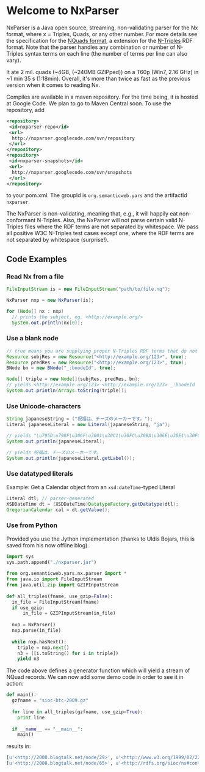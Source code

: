 # Welcome to NxParser #

NxParser is a Java open source, streaming, non-validating parser for the Nx format, where x = Triples, Quads, or any other number. For more details see the specification for the [NQuads format](http://sw.deri.org/2008/07/n-quads/), a extension for the [N-Triples](http://www.w3.org/TR/rdf-testcases/#ntriples) RDF format. Note that the parser handles any combination or number of N-Triples syntax terms on each line (the number of terms per line can also vary).

It ate 2 mil. quads (~4GB, (~240MB GZIPped)) on a T60p (Win7, 2.16 GHz)  in ~1 min 35 s (1:18min). Overall, it's more than twice as fast as the previous version when it comes to reading Nx.

Compiles are available in a maven repository. For the time being, it is hosted at Google Code. We plan to go to Maven Central soon. To use the repository, add
```xml
<repository>
 <id>nxparser-repo</id>
 <url>
  http://nxparser.googlecode.com/svn/repository
 </url>
</repository>
<repository>
 <id>nxparser-snapshots</id>
 <url>
  http://nxparser.googlecode.com/svn/snapshots
 </url>
</repository>
```
to your pom.xml. The groupId is `org.semanticweb.yars` and the artifactId `nxparser`.

The NxParser is non-validating, meaning that, e.g., it will happily eat non-conformant N-Triples. Also, the NxParser will not parse certain valid N-Triples files where the RDF terms are not separated by whitespace. We pass all positive W3C N-Triples test cases except one, where the RDF terms are not separated by whitespace (surprise!).

## Code Examples ##
### Read Nx from a file ###
```java
FileInputStream is = new FileInputStream("path/to/file.nq");

NxParser nxp = new NxParser(is);

for (Node[] nx : nxp)
  // prints the subject, eg. <http://example.org/>
  System.out.println(nx[0]);
```

### Use a blank node ###
```java
// true means you are supplying proper N-Triples RDF terms that do not need to be processed
Resource subjRes = new Resource("<http://example.org/123>", true);
Resource predRes = new Resource("<http://example.org/123>", true);
BNode bn = new BNode("_:bnodeId", true);

Node[] triple = new Node[]{subjRes, predRes, bn};
// yields <http://example.org/123> <http://example.org/123> _:bnodeId
System.out.println(Arrays.toString(triple));
```

### Use Unicode-characters ###
```java
String japaneseString = ("祝福は、チーズのメーカーです。");
Literal japaneseLiteral = new Literal(japaneseString, "ja");

// yields "\u795D\u798F\u306F\u3001\u30C1\u30FC\u30BA\u306E\u30E1\u30FC\u30AB\u30FC\u3067\u3059\u3002"@ja
System.out.println(japaneseLiteral);

// yields 祝福は、チーズのメーカーです。
System.out.println(japaneseLiteral.getLabel());
```

### Use datatyped literals ###
Example: Get a Calendar object from an `xsd:dateTime`-typed Literal
```java
Literal dtl; // parser-generated
XSDDateTime dt = (XSDDateTime)DatatypeFactory.getDatatype(dtl); 
GregorianCalendar cal = dt.getValue();
```

### Use from Python ###
Provided you use the Jython implementation (thanks to Uldis Bojars, this is saved from his now offline blog).

```python
import sys
sys.path.append("./nxparser.jar")
	 
from org.semanticweb.yars.nx.parser import *
from java.io import FileInputStream
from java.util.zip import GZIPInputStream
	 
def all_triples(fname, use_gzip=False):
  in_file = FileInputStream(fname)
  if use_gzip:
      in_file = GZIPInputStream(in_file)
	 
  nxp = NxParser()
  nxp.parse(in_file)
	 
  while nxp.hasNext():
    triple = nxp.next()
    n3 = ([i.toString() for i in triple])
    yield n3
```
The code above defines a generator function which will yield a stream of NQuad records. We can now add some demo code in order to see it in action:
```python
def main():
  gzfname = "sioc-btc-2009.gz"
 
  for line in all_triples(gzfname, use_gzip=True):
    print line
	 
  if __name__ == "__main__":
    main()
```
results in:
```python
[u'<http://2008.blogtalk.net/node/29>', u'<http://www.w3.org/1999/02/22-rdf-syntax-ns#type>', u'<http://rdfs.org/sioc/ns#Post>', u'<http://2008.blogtalk.net/sioc/node/29>']
[u'<http://2008.blogtalk.net/node/65>', u'<http://rdfs.org/sioc/ns#content>', u'"We\'ve created a map showing the main places of interest (event locations, restaurants, pubs, shopping locations and tourist sights) during BlogTalk 2008.  The conference venue is shown on the left-hand side of the map.  We will also have a hardcopy for all attendees. View Larger Map"', u'<http://2008.blogtalk.net/sioc/node/65>']
```
	
